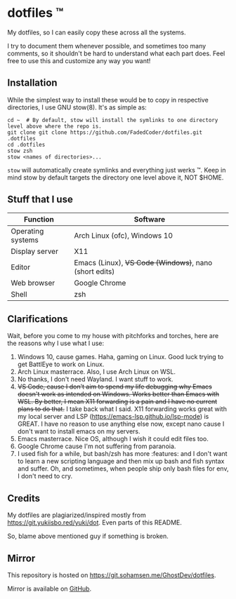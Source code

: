 # dotfiles :tm:
My dotfiles, so I can easily copy these across all the systems.

I try to document them whenever possible, and sometimes too many comments, so it shouldn't be hard to understand what each part does. Feel free to use this and customize any way you want!

## Installation

While the simplest way to install these would be to copy in respective directories, I use GNU stow(8). It's as simple as:
```
cd ~  # By default, stow will install the symlinks to one directory level above where the repo is.
git clone git clone https://github.com/FadedCoder/dotfiles.git .dotfiles
cd .dotfiles
stow zsh
stow <names of directories>...
```

`stow` will automatically create symlinks and everything just werks :tm:. Keep in mind stow by default targets the directory one level above it, NOT $HOME.

## Stuff that I use

| Function             | Software                                                 |
|----------------------|----------------------------------------------------------|
| Operating systems    | Arch Linux (ofc), Windows 10                             |
| Display server       | X11                                                      |
| Editor               | Emacs (Linux), ~~VS Code (Windows)~~, nano (short edits) |
| Web browser          | Google Chrome                                            |
| Shell                | zsh                                                      |

## Clarifications

Wait, before you come to my house with pitchforks and torches, here are the reasons why I use what I use:
1. Windows 10, cause games. Haha, gaming on Linux. Good luck trying to get BattlEye to work on Linux.
2. Arch Linux masterrace. Also, I use Arch Linux on WSL.
3. No thanks, I don't need Wayland. I want stuff to work.
4. ~~VS Code, cause I don't aim to spend my life debugging why Emacs doesn't work as intended on Windows. Works better than Emacs with WSL. By better, I mean X11 forwarding is a pain and I have no current plans to do that.~~ I take back what I said. X11 forwarding works great with my local server and LSP (https://emacs-lsp.github.io/lsp-mode) is GREAT. I have no reason to use anything else now, except nano cause I don't want to install emacs on my servers.
5. Emacs masterrace. Nice OS, although I wish it could edit files too.
6. Google Chrome cause I'm not suffering from paranoia.
7. I used fish for a while, but bash/zsh has more :features: and I don't want to learn a new scripting language and then mix up bash and fish syntax and suffer. Oh, and sometimes, when people ship only bash files for env, I don't need to cry.

## Credits
My dotfiles are plagiarized/inspired mostly from https://git.yukiisbo.red/yuki/dot. Even parts of this README.

So, blame above mentioned guy if something is broken.

## Mirror

This repository is hosted on https://git.sohamsen.me/GhostDev/dotfiles.

Mirror is available on [GitHub](https://github.com/FadedCoder/dotfiles).
